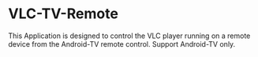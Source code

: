 # VLC-TV-Remote
This Application is designed to control the VLC player running on a remote device from the Android-TV remote control. Support Android-TV only.
